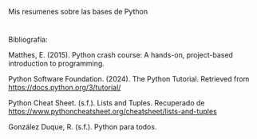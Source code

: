 Mis resumenes sobre las bases de Python
#
Bibliografía:

Matthes, E. (2015). Python crash course: A hands-on, project-based introduction to programming.

Python Software Foundation. (2024). The Python Tutorial. Retrieved from https://docs.python.org/3/tutorial/

Python Cheat Sheet. (s.f.). Lists and Tuples. Recuperado de https://www.pythoncheatsheet.org/cheatsheet/lists-and-tuples

González Duque, R. (s.f.). Python para todos.
